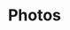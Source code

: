 ---
layout: photo-index
permalink: /photos/
title: Photos
tagline: A Gallery of Photos
tags: [photos, photo gallery, image gallery]
---